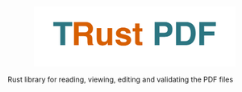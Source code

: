 <div align="center">
  <img src="assets/trust-pdf-logo.png" alt="TRust PDF Logo" width="400">
</div>

Rust library for reading, viewing, editing and validating the PDF files
